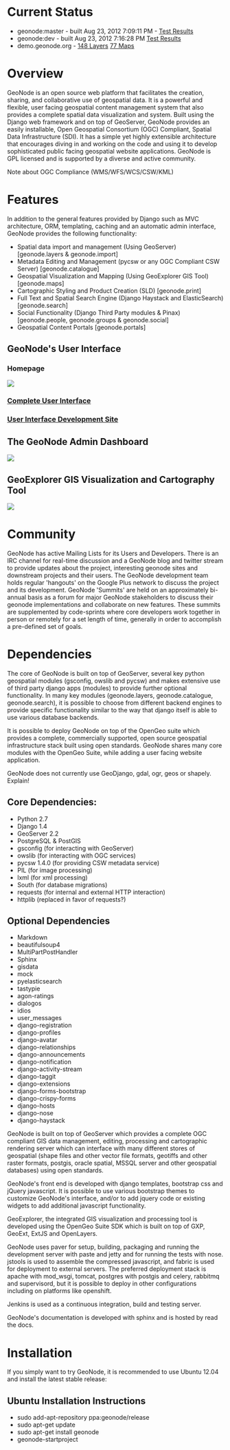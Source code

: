# Current Status

  * geonode:master - built Aug 23, 2012 7:09:11 PM - [Test Results](http://geonode-testing.dev.opengeo.org:8090/job/geonode-server/)
  * geonode:dev - built Aug 23, 2012 7:16:28 PM [Test Results](http://geonode-testing.dev.opengeo.org:8090/job/geonode-dev/)
  * demo.geonode.org - [148 Layers](http://demo.geonode.org/data/search) [77 Maps](http://demo.geonode.org/maps/search)

# Overview

GeoNode is an open source web platform that facilitates the creation, sharing, and collaborative use of geospatial data. It is a powerful and flexible, user facing geospatial content management system that also provides a complete spatial data visualization and system. Built using the Django web framework and on top of GeoServer, GeoNode provides an easily installable, Open Geospatial Consortium (OGC) Compliant, Spatial Data Infrastructure (SDI). It has a simple yet highly extensible architecture that encourages diving in and working on the code and using it to develop sophisticated public facing geospatial website applications. GeoNode is GPL licensed and is supported by a diverse and active community.

Note about OGC Compliance (WMS/WFS/WCS/CSW/KML)


# Features

In addition to the general features provided by Django such as MVC architecture, ORM, templating, caching and an automatic admin interface, GeoNode provides the following functionality:

   * Spatial data import and management (Using GeoServer) [geonode.layers & geonode.import]
   * Metadata Editing and Management (pycsw or any OGC Compliant CSW Server) [geonode.catalogue]
   * Geospatial Visualization and Mapping (Using GeoExplorer GIS Tool) [geonode.maps]
   * Cartographic Styling and Product Creation (SLD) [geonode.print]
   * Full Text and Spatial Search Engine (Django Haystack and ElasticSearch) [geonode.search]
   * Social Functionality (Django Third Party modules & Pinax) [geonode.people, geonode.groups & geonode.social]
   * Geospatial Content Portals [geonode.portals]

## GeoNode's User Interface 

### Homepage

![](https://raw.github.com/GeoNode/geonode.github.com/master/ui_design/gn-homepage.png)

### [Complete User Interface](https://github.com/GeoNode/geonode.github.com/blob/master/DESIGN.md)

### [User Interface Development Site](https://sites.google.com/a/opengeo.org/geonode-ui/)

## The GeoNode Admin Dashboard

![](https://raw.github.com/GeoNode/geonode.github.com/master/ui_design/gn-admin.png)

## GeoExplorer GIS Visualization and Cartography Tool

![](https://raw.github.com/GeoNode/geonode.github.com/master/ui_design/gn-geoexplorer.png)

# Community

GeoNode has active Mailing Lists for its Users and Developers. There is an IRC channel for real-time discussion and a GeoNode blog and twitter stream to provide updates about the project, interesting geonode sites and downstream projects and their users. The GeoNode development team holds regular 'hangouts' on the Google Plus network to discuss the project and its development. GeoNode 'Summits' are held on an approximately bi-annual basis as a forum for major GeoNode stakeholders to discuss their geonode implementations and collaborate on new features. These summits are supplemented by code-sprints where core developers work together in person or remotely for a set length of time, generally in order to accomplish a pre-defined set of goals.

# Dependencies

The core of GeoNode is built on top of GeoServer, several key python geospatial modules (gsconfig, owslib and pycsw) and  makes extensive use of third party django apps (modules) to provide further optional functionality. In many key modules (geonode.layers, geonode.catalogue, geonode.search), it is possible to choose from different backend engines to provide specific functionality similar to the way that django itself is able to use various database backends.

It is possible to deploy GeoNode on top of the OpenGeo suite which provides a complete, commercially supported, open source geospatial infrastructure stack built using open standards. GeoNode shares many core modules with the OpenGeo Suite, while adding a user facing website application.

GeoNode does not currently use GeoDjango, gdal, ogr, geos or shapely. Explain!

## Core Dependencies:

   * Python 2.7
   * Django 1.4
   * GeoServer 2.2
   * PostgreSQL & PostGIS
   * gsconfig (for interacting with GeoServer)
   * owslib (for interacting with OGC services)
   * pycsw 1.4.0 (for providing CSW metadata service)
   * PIL (for image processing)
   * lxml (for xml processing)
   * South (for database migrations)
   * requests (for internal and external HTTP interaction)
   * httplib (replaced in favor of requests?)

## Optional Dependencies

   * Markdown
   * beautifulsoup4
   * MultiPartPostHandler
   * Sphinx
   * gisdata
   * mock
   * pyelasticsearch
   * tastypie
   * agon-ratings
   * dialogos
   * idios
   * user_messages
   * django-registration
   * django-profiles
   * django-avatar
   * django-relationships
   * django-announcements
   * django-notification
   * django-activity-stream
   * django-taggit
   * django-extensions
   * django-forms-bootstrap
   * django-crispy-forms
   * django-hosts
   * django-nose
   * django-haystack

GeoNode is built on top of GeoServer which provides a complete OGC compliant GIS data management, editing, processing and cartographic rendering server which can interface with many different stores of geospatial (shape files and other vector file formats, geotiffs and other raster formats, postgis, oracle spatial, MSSQL server and other geospatial databases) using open standards.

GeoNode's front end is developed with django templates, bootstrap css and jQuery javascript. It is possible to use various bootstrap themes to customize GeoNode's interface, and/or to add jquery code or existing widgets to add additional javascript functionality.

GeoExplorer, the integrated GIS visualization and processing tool is developed using the OpenGeo Suite SDK which is built on top of GXP, GeoExt, ExtJS and OpenLayers.

GeoNode uses paver for setup, building, packaging and running the development server with paste and jetty and for running the tests with nose. jstools is used to assemble the compressed javascript, and fabric is used for deployment to external servers. The preferred deployment stack is apache with mod_wsgi, tomcat, postgres with postgis and celery, rabbitmq and supervisord, but it is possible to deploy in other configurations including on platforms like openshift.

Jenkins is used as a continuous integration, build and testing server.

GeoNode's documentation is developed with sphinx and is hosted by read the docs.

# Installation

If you simply want to try GeoNode, it is recommended to use Ubuntu 12.04 and install the latest stable release:

## Ubuntu Installation Instructions

  * sudo add-apt-repository ppa:geonode/release
  * sudo apt-get update
  * sudo apt-get install geonode
  * geonode-startproject <template name>

## CentOS or Red Hat Enterprise Linux Installation Instructions

## Windows Installation Instructions:

## Installation on Other Platforms

   * Other Linux
   * Mac OSX
   * Solaris
   * BSD

# Template Projects

Geonode uses the Django concept of template projects to provide an easy way to deploy geonode sites with a common, pre-defined set of modules. The 4 template projects that GeoNode provides by default are the following:

  * minimal - provides a minimal GeoNode site (geonode.layers, geonode.security)
  * basic - minimal + import, maps, catalogue and search
  * social - basic + profiles, groups, notifications, activity stream

While these template projects account for the most common deployment situations, it is completely possible to configure and deploy a geonode site with a custom set of modules based on your specific requirements.


# Application Programming Interface (API)

GeoNode's API

GeoServer's REST Configuration API

GeoServer's GeoServices REST API

# Contributing

GeoNode is an open source software project, managed using the git distributed version control system. The source code repository, issue tracker and wiki are hosted on GitHub. Contributing is as easy as forking the project and contributing your enhancements as pull requests.

Please note the following guidelines for contributing:

   * Contributed code must be written in the existing style. This is as simple as following the Django coding style and (most importantly) PEP 8. You should also run your code through pylint to look for signs of bugs or poor code quality.
   * Contributions must be made available on a separately named branch based on the latest version of the master or dev branches.
   * You must run the existing unit and integration tests before submitting your changes. If your changes cause the tests to break, they won't be accepted.
   * If you are adding new functionality, you must include basic tests and documentation.
   * Patches that fix bugs should always be paired with an issue filed in the issue tracker, and ideally will provide a new test that demonstrates the existing problem while verifying that the patch fixes it.
   * If you intend to make changes which involve major refactoring of existing functionality or which are particularly large or far reaching improvements, you are encouraged to work through the GeoNode Improvement Proposal (GNIP) process.
You are also encouraged to file bug reports in GeoNode's issue tracker by providing as much information as you possibly can (error messages, stack trace, logfiles or excerpts) about how you encountered the problem and/or what steps can be taken to reproduce it. These details helps the developers as they try to replicate and solve the problem.

If you have a feature that you would like to request or functionality that you would like to see implemented or a change in how current functionality works, you can also file an issue for this in the issue tracker. It is advisable to provide as much information as you can about the proposed new feature or enhancement so the developers can consider it and act accordingly. If you, or your organization would like to make major contributions to the project, you are encouraged to get involved in the Roadmap and GNIP processes.

You can also contribute to the localization of GeoNode by contributing to an existing translation or starting a new one. See the section below for more information.

Contributors who regularly fix bugs or frequently make enhancements may be invited to become core committers of the GeoNode project. Core contributors are able to vote on GeoNode Improvement Proposals and have other rights and responsibilities as detailed in geonode's documentation.

# Setting up a Development Environment

Setting up a development environment generally involves the following 5 steps.

  1. Setup a virtual environment to sandbox GeoNode's python dependencies from the python packages installed systemwide. (mkvirtualenv my-geonode)
  2. Clone the git repository to your local machine. (git clone git://github.com/GeoNode/geonode.git)
  3. Run the paver command (paver setup) to install the dependencies and generally configure and setup the project.
  4. Run the unit and integration test suites to verify that everything is working correctly. (paver test and paver test_integration)
  5. Start the development server (paver start)
Full instructions on how to do this on various platforms can be found in geonode's documentation.

# GeoNode Improvement Proposals

GeoNode Improvement Proposals (GNIP) are a formal mechanism used to manage any sort of major change to GeoNode. While the definition of "major" is subject to interpretation, examples of changes which are managed by the GNIP process include:
   * Major redesign of existing features
   * Major new functionality
   * Code or build process re-architecture
   * Changes to GeoNode process or project policy
More information about the GNIP Process can be found in geonode's documentation.


# GeoNode's Roadmap Process

The GeoNode Roadmap Process is designed to complement the more technical GeoNode Improvement Proposals and strives to make it easier for the various organizations invested in GeoNode to collaborate on features of common interest. The GeoNode summits are an opportunity for major GeoNode stakeholders to discuss new features and to collaboratively lay out the projects roadmap for the coming months.

# Language Translations (Localization)

GeoNode makes full use of translation strings, which allow GeoNode to be translated into multiple languages using Django's internationalization methodology. Translations are managed on the Transifex website, but can also be submitted via GitHub. Consult Django's internationalization methodology for more information on creating translations or using them.

Currently Translations exist in the following languages. 

   * English
   * Spanish
   * German
   * French
   * Italian
   * Greek
   * Arabic
   * Indonesian
   * Chinese

# Third Party Modules

There are several external third party modules that can be used with GeoNode. 

  * geonode-documents
  * geonode-registry
  * geonode-import
  * geonode-export
  * geonode-cloud
  * geonode-themes

# Significant Projects Built on top of GeoNode

Several large downstream projects are built on top of GeoNode and provide additional functionality. Among the most significant of these are the following.

   * Harvard World map
   * MapStory
   * InaSAFE (Risiko)
   * GEM OpenQuake

#Commercial Support and Sponsored Development

OpenGeo offers Enterprise Commercial Support for GeoNode's deployed on top of the OpenGeo suite, either on premises or in the cloud. Consult their website for information and pricing.

Organizations wishing to sponsor the development of new features in GeoNode are encouraged to contact either OpenGeo or one of the following vendors to inquire about such services.

  * Your company listed here

# GPL License

GeoNode is Copyright 2010 OpenPlans.

GeoNode is free software: you can redistribute it and/or modify it under the terms of the GNU General Public License as published by the Free Software Foundation, either version 3 of the License, or (at your option) any later version.
GeoNode is distributed in the hope that it will be useful, but WITHOUT ANY WARRANTY; without even the implied warranty of MERCHANTABILITY or FITNESS FOR A PARTICULAR PURPOSE. See the GNU General Public License for more details.

http://www.gnu.org/licenses/
